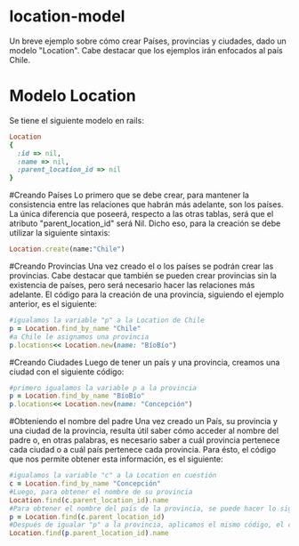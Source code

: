 # location-model
Un breve ejemplo sobre cómo crear Países, provincias y ciudades, dado un modelo "Location". Cabe destacar que los ejemplos irán enfocados al país Chile.
# Modelo Location
Se tiene el siguiente modelo en rails:<br />
```ruby
Location
{
  :id => nil,
  :name => nil,
  :parent_location_id => nil
}
```

#Creando Países
Lo primero que se debe crear, para mantener la consistencia entre las relaciones que habrán más adelante, son los países. La única diferencia que poseerá, respecto a las otras tablas, será que el atributo "parent_location_id" será Nil. Dicho eso, para la creación se debe utilizar la siguiente sintaxis:
```ruby
Location.create(name:"Chile")
```
#Creando Provincias
Una vez creado el o los países se podrán crear las provincias. Cabe destacar que también se pueden crear provincias sin la existencia de países, pero será necesario hacer las relaciones más adelante. El código para la creación de una provincia, siguiendo el ejemplo anterior, es el siguiente:
```ruby
#igualamos la variable "p" a la Location de Chile
p = Location.find_by_name "Chile"
#a Chile le asignamos una provincia
p.locations<< Location.new(name: "BíoBío")
```
#Creando Ciudades
Luego de tener un país y una provincia, creamos una ciudad con el siguiente código:
```ruby
#primero igualamos la variable p a la provincia
p = Location.find_by_name "BíoBío"
p.locations<< Location.new(name: "Concepción")
```
#Obteniendo el nombre del padre
Una vez creado un País, su provincia y una ciudad de la provincia, resulta útil saber cómo acceder al nombre del padre o, en otras palabras, es necesario saber a cuál provincia pertenece cada ciudad o a cuál país pertenece cada provincia. Para ésto, el código que nos permite obtener esta información, es el siguiente:
```ruby
#igualamos la variable "c" a la Location en cuestión
c = Location.find_by_name "Concepción"
#Luego, para obtener el nombre de su provincia
Location.find(c.parent_location_id).name
#Para obtener el nombre del país de la provincia, se puede hacer lo siguiente
p = Location.find(c.parent_location_id)
#Después de igualar "p" a la provincia, aplicamos el mismo código, el cual nos dará el nombre del país
Location.find(p.parent_location_id).name

```
